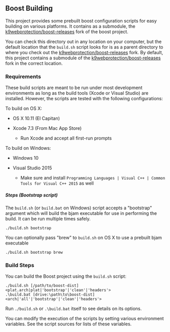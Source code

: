 ## Boost Building ##

This project provides some prebuilt boost configuration scripts for easy building on various platforms.  It contains as a submodule, the [k9webprotection/boost-releases][boost-releases] fork of the boost project.  

You can check this directory out in any location on your computer, but the default location that the `build.sh` script looks for is as a parent directory to where you check out the [k9webprotection/boost-releases][boost-releases] fork.  By default, this project contains a submodule of the [k9webprotection/boost-releases][boost-releases] fork in the correct location.

[boost-releases]: https://github.com/k9webprotection/boost-releases

### Requirements ###

These build scripts are meant to be run under most development environments as long as the build tools (Xcode or Visual Studio) are installed.  However, the scripts are tested with the following configurations:

To build on OS X:

 * OS X 10.11 (El Capitan)
 
 * Xcode 7.3 (From Mac App Store)
     * Run Xcode and accept all first-run prompts

To build on Windows:

 * Windows 10
 
 * Visual Studio 2015
     * Make sure and install `Programming Languages | Visual C++ | Common Tools for Visual C++ 2015` as well

##### Steps (Bootstrap script) #####

The `build.sh` (or `build.bat` on Windows) script accepts a "bootstrap" argument which will build the bjam executable for use in performing the build.  It can be run multiple times safely.

    ./build.sh bootstrap

You can optionally pass "brew" to `build.sh` on OS X to use a prebuilt bjam executable

    ./build.sh bootstrap brew


### Build Steps ###

You can build the Boost project using the `build.sh` script:

    ./build.sh [/path/to/boost-dist] <plat.arch|plat|'bootstrap'|'clean'|'headers'>
    .\build.bat [drive:\path\to\boost-dist] <arch|'all'|'bootstrap'|'clean'|'headers'>

Run `./build.sh` or `.\build.bat` itself to see details on its options.

You can modify the execution of the scripts by setting various environment variables.  See the script sources for lists of these variables.
